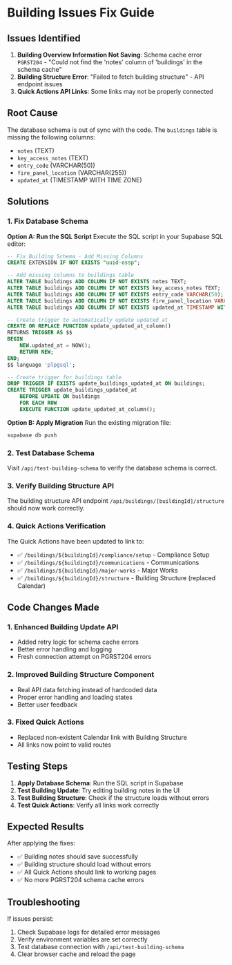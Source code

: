 # Building Issues Fix Guide

## Issues Identified

1. **Building Overview Information Not Saving**: Schema cache error `PGRST204` - "Could not find the 'notes' column of 'buildings' in the schema cache"
2. **Building Structure Error**: "Failed to fetch building structure" - API endpoint issues
3. **Quick Actions API Links**: Some links may not be properly connected

## Root Cause

The database schema is out of sync with the code. The `buildings` table is missing the following columns:
- `notes` (TEXT)
- `key_access_notes` (TEXT) 
- `entry_code` (VARCHAR(50))
- `fire_panel_location` (VARCHAR(255))
- `updated_at` (TIMESTAMP WITH TIME ZONE)

## Solutions

### 1. Fix Database Schema

**Option A: Run the SQL Script**
Execute the SQL script in your Supabase SQL editor:

```sql
-- Fix Building Schema - Add Missing Columns
CREATE EXTENSION IF NOT EXISTS "uuid-ossp";

-- Add missing columns to buildings table
ALTER TABLE buildings ADD COLUMN IF NOT EXISTS notes TEXT;
ALTER TABLE buildings ADD COLUMN IF NOT EXISTS key_access_notes TEXT;
ALTER TABLE buildings ADD COLUMN IF NOT EXISTS entry_code VARCHAR(50);
ALTER TABLE buildings ADD COLUMN IF NOT EXISTS fire_panel_location VARCHAR(255);
ALTER TABLE buildings ADD COLUMN IF NOT EXISTS updated_at TIMESTAMP WITH TIME ZONE DEFAULT NOW();

-- Create trigger to automatically update updated_at
CREATE OR REPLACE FUNCTION update_updated_at_column()
RETURNS TRIGGER AS $$
BEGIN
    NEW.updated_at = NOW();
    RETURN NEW;
END;
$$ language 'plpgsql';

-- Create trigger for buildings table
DROP TRIGGER IF EXISTS update_buildings_updated_at ON buildings;
CREATE TRIGGER update_buildings_updated_at 
    BEFORE UPDATE ON buildings 
    FOR EACH ROW 
    EXECUTE FUNCTION update_updated_at_column();
```

**Option B: Apply Migration**
Run the existing migration file:
```bash
supabase db push
```

### 2. Test Database Schema

Visit `/api/test-building-schema` to verify the database schema is correct.

### 3. Verify Building Structure API

The building structure API endpoint `/api/buildings/[buildingId]/structure` should now work correctly.

### 4. Quick Actions Verification

The Quick Actions have been updated to link to:
- ✅ `/buildings/${buildingId}/compliance/setup` - Compliance Setup
- ✅ `/buildings/${buildingId}/communications` - Communications  
- ✅ `/buildings/${buildingId}/major-works` - Major Works
- ✅ `/buildings/${buildingId}/structure` - Building Structure (replaced Calendar)

## Code Changes Made

### 1. Enhanced Building Update API
- Added retry logic for schema cache errors
- Better error handling and logging
- Fresh connection attempt on PGRST204 errors

### 2. Improved Building Structure Component
- Real API data fetching instead of hardcoded data
- Proper error handling and loading states
- Better user feedback

### 3. Fixed Quick Actions
- Replaced non-existent Calendar link with Building Structure
- All links now point to valid routes

## Testing Steps

1. **Apply Database Schema**: Run the SQL script in Supabase
2. **Test Building Update**: Try editing building notes in the UI
3. **Test Building Structure**: Check if the structure loads without errors
4. **Test Quick Actions**: Verify all links work correctly

## Expected Results

After applying the fixes:
- ✅ Building notes should save successfully
- ✅ Building structure should load without errors
- ✅ All Quick Actions should link to working pages
- ✅ No more PGRST204 schema cache errors

## Troubleshooting

If issues persist:
1. Check Supabase logs for detailed error messages
2. Verify environment variables are set correctly
3. Test database connection with `/api/test-building-schema`
4. Clear browser cache and reload the page 